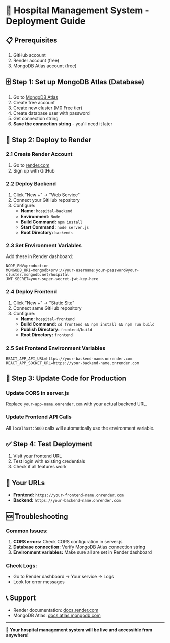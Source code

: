 # 🚀 Hospital Management System - Deployment Guide

## 📋 Prerequisites
1. GitHub account
2. Render account (free)
3. MongoDB Atlas account (free)

## 🗄️ Step 1: Set up MongoDB Atlas (Database)

1. Go to [MongoDB Atlas](https://www.mongodb.com/atlas)
2. Create free account
3. Create new cluster (M0 Free tier)
4. Create database user with password
5. Get connection string
6. **Save the connection string** - you'll need it later

## 🚀 Step 2: Deploy to Render

### 2.1 Create Render Account
1. Go to [render.com](https://render.com)
2. Sign up with GitHub

### 2.2 Deploy Backend
1. Click "New +" → "Web Service"
2. Connect your GitHub repository
3. Configure:
   - **Name:** `hospital-backend`
   - **Environment:** `Node`
   - **Build Command:** `npm install`
   - **Start Command:** `node server.js`
   - **Root Directory:** `backends`

### 2.3 Set Environment Variables
Add these in Render dashboard:
```
NODE_ENV=production
MONGODB_URI=mongodb+srv://your-username:your-password@your-cluster.mongodb.net/hospital
JWT_SECRET=your-super-secret-jwt-key-here
```

### 2.4 Deploy Frontend
1. Click "New +" → "Static Site"
2. Connect same GitHub repository
3. Configure:
   - **Name:** `hospital-frontend`
   - **Build Command:** `cd frontend && npm install && npm run build`
   - **Publish Directory:** `frontend/build`
   - **Root Directory:** `frontend`

### 2.5 Set Frontend Environment Variables
```
REACT_APP_API_URL=https://your-backend-name.onrender.com
REACT_APP_SOCKET_URL=https://your-backend-name.onrender.com
```

## 🔧 Step 3: Update Code for Production

### Update CORS in server.js
Replace `your-app-name.onrender.com` with your actual backend URL.

### Update Frontend API Calls
All `localhost:5000` calls will automatically use the environment variable.

## ✅ Step 4: Test Deployment

1. Visit your frontend URL
2. Test login with existing credentials
3. Check if all features work

## 🔗 Your URLs
- **Frontend:** `https://your-frontend-name.onrender.com`
- **Backend:** `https://your-backend-name.onrender.com`

## 🆘 Troubleshooting

### Common Issues:
1. **CORS errors:** Check CORS configuration in server.js
2. **Database connection:** Verify MongoDB Atlas connection string
3. **Environment variables:** Make sure all are set in Render dashboard

### Check Logs:
- Go to Render dashboard → Your service → Logs
- Look for error messages

## 📞 Support
- Render documentation: [docs.render.com](https://docs.render.com)
- MongoDB Atlas: [docs.atlas.mongodb.com](https://docs.atlas.mongodb.com)

---
**🎉 Your hospital management system will be live and accessible from anywhere!** 